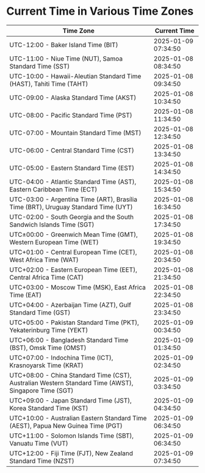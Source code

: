 # Current Time in Various Time Zones

| Time Zone | Current Time |
|-----------|--------------|
| UTC-12:00 - Baker Island Time (BIT) | 2025-01-09 07:34:50 |
| UTC-11:00 - Niue Time (NUT), Samoa Standard Time (SST) | 2025-01-08 08:34:50 |
| UTC-10:00 - Hawaii-Aleutian Standard Time (HAST), Tahiti Time (TAHT) | 2025-01-08 09:34:50 |
| UTC-09:00 - Alaska Standard Time (AKST) | 2025-01-08 10:34:50 |
| UTC-08:00 - Pacific Standard Time (PST) | 2025-01-08 11:34:50 |
| UTC-07:00 - Mountain Standard Time (MST) | 2025-01-08 12:34:50 |
| UTC-06:00 - Central Standard Time (CST) | 2025-01-08 13:34:50 |
| UTC-05:00 - Eastern Standard Time (EST) | 2025-01-08 14:34:50 |
| UTC-04:00 - Atlantic Standard Time (AST), Eastern Caribbean Time (ECT) | 2025-01-08 15:34:50 |
| UTC-03:00 - Argentina Time (ART), Brasília Time (BRT), Uruguay Standard Time (UYT) | 2025-01-08 16:34:50 |
| UTC-02:00 - South Georgia and the South Sandwich Islands Time (SGT) | 2025-01-08 17:34:50 |
| UTC±00:00 - Greenwich Mean Time (GMT), Western European Time (WET) | 2025-01-08 19:34:50 |
| UTC+01:00 - Central European Time (CET), West Africa Time (WAT) | 2025-01-08 20:34:50 |
| UTC+02:00 - Eastern European Time (EET), Central Africa Time (CAT) | 2025-01-08 21:34:50 |
| UTC+03:00 - Moscow Time (MSK), East Africa Time (EAT) | 2025-01-08 22:34:50 |
| UTC+04:00 - Azerbaijan Time (AZT), Gulf Standard Time (GST) | 2025-01-08 23:34:50 |
| UTC+05:00 - Pakistan Standard Time (PKT), Yekaterinburg Time (YEKT) | 2025-01-09 00:34:50 |
| UTC+06:00 - Bangladesh Standard Time (BST), Omsk Time (OMST) | 2025-01-09 01:34:50 |
| UTC+07:00 - Indochina Time (ICT), Krasnoyarsk Time (KRAT) | 2025-01-09 02:34:50 |
| UTC+08:00 - China Standard Time (CST), Australian Western Standard Time (AWST), Singapore Time (SGT) | 2025-01-09 03:34:50 |
| UTC+09:00 - Japan Standard Time (JST), Korea Standard Time (KST) | 2025-01-09 04:34:50 |
| UTC+10:00 - Australian Eastern Standard Time (AEST), Papua New Guinea Time (PGT) | 2025-01-09 06:34:50 |
| UTC+11:00 - Solomon Islands Time (SBT), Vanuatu Time (VUT) | 2025-01-09 06:34:50 |
| UTC+12:00 - Fiji Time (FJT), New Zealand Standard Time (NZST) | 2025-01-09 07:34:50 |
